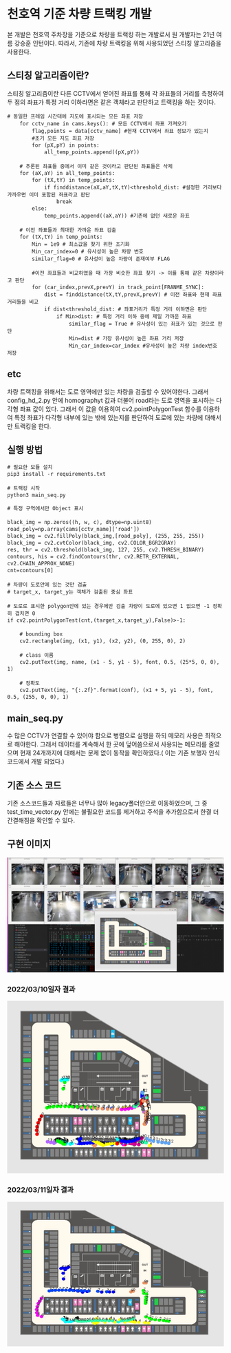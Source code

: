 # 천호역 기준 차량 트랙킹 개발

본 개발은 천호역 주차장을 기준으로 차량을 트랙킹 하는 개발로서 원 개발자는 21년 여름 강승훈 인턴이다.
따라서, 기존에 차량 트랙킹을 위해 사용되었던 스티칭 알고리즘을 사용한다.

## 스티칭 알고리즘이란?
스티칭 알고리즘이란 다른 CCTV에서 얻어진 좌표를 통해 각 좌표들의 거리를 측정하여 두 점의 좌표가 특정 거리 이하라면은
같은 객체라고 판단하고 트랙킹을 하는 것이다.
```
# 동일한 프레임 시간대에 지도에 표시되는 모든 좌표 저장
    for cctv_name in cams.keys(): # 모든 CCTV에서 좌표 가져오기
        flag,points = data[cctv_name] #현재 CCTV에서 좌표 정보가 있는지
        #초기 모든 지도 죄표 저장
        for (pX,pY) in points:
            all_temp_points.append((pX,pY))

    # 추론된 좌표들 중에서 이미 같은 것이라고 판단된 좌표들은 삭제
    for (aX,aY) in all_temp_points:
        for (tX,tY) in temp_points:
            if finddistance(aX,aY,tX,tY)<threshold_dist: #설정한 거리보다 가까우면 이미 포함된 좌표라고 판단
                break
        else:
            temp_points.append((aX,aY)) #기존에 없던 새로운 좌표

    # 이전 좌표들과 최대한 가까운 좌표 검출
    for (tX,tY) in temp_points:
        Min = 1e9 # 최소값을 찾기 위한 초기화
        Min_car_index=0 # 유사성이 높은 차량 번호
        similar_flag=0 # 유사성이 높은 차량이 존재여부 FLAG

        #이전 좌표들과 비교하였을 때 가장 비슷한 좌표 찾기 -> 이를 통해 같은 차량이라고 판단
        for (car_index,prevX,prevY) in track_point[FRANME_SYNC]:
            dist = finddistance(tX,tY,prevX,prevY) # 이전 좌표와 현재 좌표거리들을 비교
            if dist<threshold_dist: # 좌표거리가 특정 거리 이하면은 판단
                if Min>dist: # 특정 거리 이하 중에 제일 가까운 좌표
                    similar_flag = True # 유사성이 있는 좌표가 있는 것으로 판단
                    Min=dist # 가장 유사성이 높은 좌표 거리 저장
                    Min_car_index=car_index #유사성이 높은 차량 index번호 저장

```

## etc
차량 트랙킹을 위해서는 도로 영역에만 있는 차량을 검출할 수 있어야한다. 그래서 config_hd_2.py 안에 homographyt 값과
더불어 road라는 도로 영역을 표시하는 다각형 좌표 값이 있다. 그래서 이 값을 이용히여 cv2.pointPolygonTest 함수를 이용하여 특정 좌표가
다각형 내부에 있는 밖에 있는지를 판단하여 도로에 있는 차량에 대해서만 트랙킹을 한다.


## 실행 방법

~~~
# 필요한 모듈 설치
pip3 install -r requirements.txt

# 트랙킹 시작
python3 main_seq.py
~~~

~~~
# 특정 구역에서만 Object 표시

black_img = np.zeros((h, w, c), dtype=np.uint8)
road_poly=np.array(cams[cctv_name]['road'])
black_img = cv2.fillPoly(black_img,[road_poly], (255, 255, 255))
black_img = cv2.cvtColor(black_img, cv2.COLOR_BGR2GRAY)
res, thr = cv2.threshold(black_img, 127, 255, cv2.THRESH_BINARY)
contours, his = cv2.findContours(thr, cv2.RETR_EXTERNAL, cv2.CHAIN_APPROX_NONE)
cnt=contours[0]

# 차량이 도로안에 있는 것만 검출
# target_x, target_y는 객체가 검출된 중심 좌표

# 도로로 표시한 polygon안에 있는 경우에만 검출 차량이 도로에 있으면 1 없으면 -1 정확히 겹치면 0
if cv2.pointPolygonTest(cnt,(target_x,target_y),False)>-1:

    # bounding box
    cv2.rectangle(img, (x1, y1), (x2, y2), (0, 255, 0), 2)
    
    # class 이름
    cv2.putText(img, name, (x1 - 5, y1 - 5), font, 0.5, (25*5, 0, 0), 1)  
    
    # 정확도
    cv2.putText(img, "{:.2f}".format(conf), (x1 + 5, y1 - 5), font, 0.5, (255, 0, 0), 1)
~~~

## main_seq.py
수 많은 CCTV가 연결할 수 있어야 함으로 병렬으로 실행을 하되 메모리 사용은 최적으로 해야한다. 그래서 데이터를 계속해서 한 곳에 덮어씀으로서 
사용되는 메모리를 줄였으며 현재 24개까지에 대해서는 문제 없이 동작을 확인하였다.( 이는 기존 보행자 인식 코드에서 개발 되었다.)




## 기존 소스 코드
기존 소스코드들과 자료들은 너무나 많아 legacy폴더안으로 이동하였으며, 그 중 test_time_vector.py 안에는 불필요한 코드를 제거하고
주석을 추가함으로서 한결 더 간결해짐을 확인할 수 있다.

## 구현 이미지 
![구현 이미지](asset/ativating_0310.png)

### 2022/03/10일자 결과
![트랙킹 된 지도](asset/20220310_144519.jpg)

### 2022/03/11일자 결과
![트랙킹 된 지도](asset/20220311_152035.jpg)
